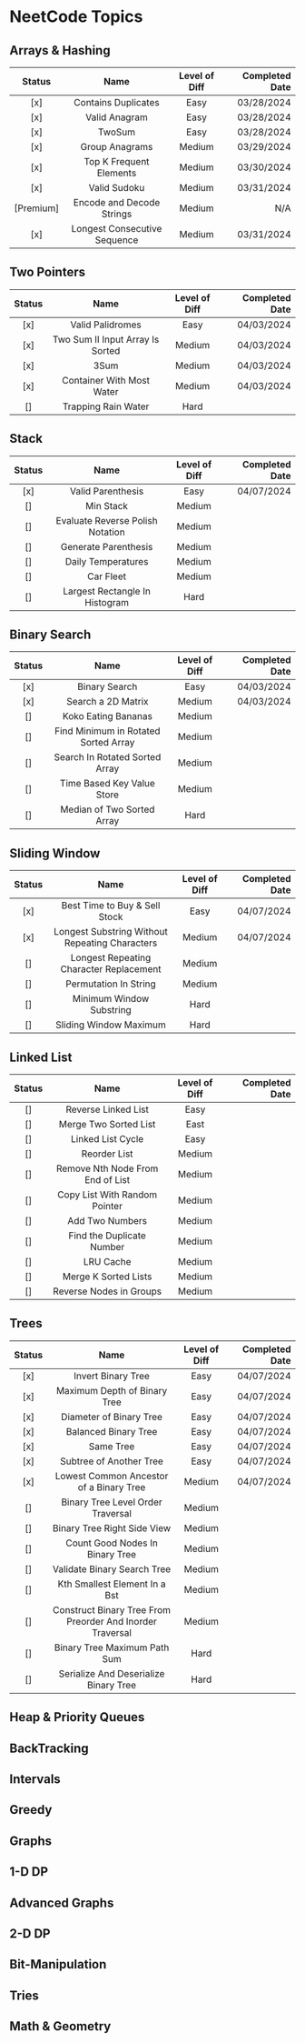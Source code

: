# NeetCode Topics

## Arrays & Hashing 

|  Status   |             Name             | Level of Diff | Completed Date |
| :-------: | :--------------------------: | :-----------: | -------------: |
|    [x]    |     Contains Duplicates      |     Easy      |     03/28/2024 |
|    [x]    |        Valid Anagram         |     Easy      |     03/28/2024 |
|    [x]    |            TwoSum            |     Easy      |     03/28/2024 |
|    [x]    |        Group Anagrams        |    Medium     |     03/29/2024 |
|    [x]    |   Top K Frequent Elements    |    Medium     |     03/30/2024 |
|    [x]    |         Valid Sudoku         |    Medium     |     03/31/2024 |
| [Premium] |  Encode and Decode Strings   |    Medium     |            N/A |
|    [x]    | Longest Consecutive Sequence |    Medium     |     03/31/2024 |



## Two Pointers
| Status |               Name               | Level of Diff | Completed Date |
| :----: | :------------------------------: | :-----------: | -------------: |
|  [x]   |         Valid Palidromes         |     Easy      |     04/03/2024 |
|  [x]   | Two Sum II Input Array Is Sorted |    Medium     |     04/03/2024 |
|  [x]   |               3Sum               |    Medium     |     04/03/2024 |
|  [x]   |    Container With Most Water     |    Medium     |     04/03/2024 |
|   []   |       Trapping Rain Water        |     Hard      |                |

## Stack
| Status |               Name               | Level of Diff | Completed Date |
| :----: | :------------------------------: | :-----------: | -------------: |
|  [x]   |        Valid Parenthesis         |     Easy      |     04/07/2024 |
|   []   |            Min Stack             |    Medium     |                |
|   []   | Evaluate Reverse Polish Notation |    Medium     |                |
|   []   |       Generate Parenthesis       |    Medium     |                |
|   []   |        Daily Temperatures        |    Medium     |                |
|   []   |            Car Fleet             |    Medium     |                |
|   []   |  Largest Rectangle In Histogram  |     Hard      |                |


## Binary Search
| Status |                 Name                 | Level of Diff | Completed Date |
| :----: | :----------------------------------: | :-----------: | -------------: |
|  [x]   |            Binary Search             |     Easy      |     04/03/2024 |
|  [x]   |          Search a 2D Matrix          |    Medium     |     04/03/2024 |
|   []   |         Koko Eating Bananas          |    Medium     |                |
|   []   | Find Minimum in Rotated Sorted Array |    Medium     |                |
|   []   |    Search In Rotated Sorted Array    |    Medium     |                |
|   []   |      Time Based Key Value Store      |    Medium     |                |
|   []   |      Median of Two Sorted Array      |     Hard      |                |


## Sliding Window
| Status |                      Name                      | Level of Diff | Completed Date |
| :----: | :--------------------------------------------: | :-----------: | -------------: |
|  [x]   |         Best Time to Buy & Sell Stock          |     Easy      |     04/07/2024 |
|  [x]   | Longest Substring Without Repeating Characters |    Medium     |     04/07/2024 |
|   []   |    Longest Repeating Character Replacement     |    Medium     |                |
|   []   |             Permutation In String              |    Medium     |                |
|   []   |            Minimum Window Substring            |     Hard      |                |
|   []   |             Sliding Window Maximum             |     Hard      |                |


## Linked List
| Status |               Name               | Level of Diff | Completed Date |
| :----: | :------------------------------: | :-----------: | -------------: |
|   []   |       Reverse Linked List        |     Easy      |                |
|   []   |      Merge Two Sorted List       |     East      |                |
|   []   |        Linked List Cycle         |     Easy      |                |
|   []   |           Reorder List           |    Medium     |                |
|   []   | Remove Nth Node From End of List |    Medium     |                |
|   []   |  Copy List With Random Pointer   |    Medium     |                |
|   []   |         Add Two Numbers          |    Medium     |                |
|   []   |    Find the Duplicate Number     |    Medium     |                |
|   []   |            LRU Cache             |    Medium     |                |
|   []   |       Merge K Sorted Lists       |    Medium     |                |
|   []   |     Reverse Nodes in Groups      |    Medium     |                |

## Trees
| Status |                           Name                            | Level of Diff | Completed Date |
| :----: | :-------------------------------------------------------: | :-----------: | -------------: |
|  [x]   |                    Invert Binary Tree                     |     Easy      |     04/07/2024 |
|  [x]   |               Maximum Depth of Binary Tree                |     Easy      |     04/07/2024 |
|  [x]   |                  Diameter of Binary Tree                  |     Easy      |     04/07/2024 |
|  [x]   |                   Balanced Binary Tree                    |     Easy      |     04/07/2024 |
|  [x]   |                         Same Tree                         |     Easy      |     04/07/2024 |
|  [x]   |                  Subtree of Another Tree                  |     Easy      |     04/07/2024 |
|  [x]   |          Lowest Common Ancestor of a Binary Tree          |    Medium     |     04/07/2024 |
|   []   |             Binary Tree Level Order Traversal             |    Medium     |                |
|   []   |                Binary Tree Right Side View                |    Medium     |                |
|   []   |              Count Good Nodes In Binary Tree              |    Medium     |                |
|   []   |                Validate Binary Search Tree                |    Medium     |                |
|   []   |               Kth Smallest Element In a Bst               |    Medium     |                |
|   []   | Construct Binary Tree From Preorder And Inorder Traversal |    Medium     |                |
|   []   |               Binary Tree Maximum Path Sum                |     Hard      |                |
|   []   |           Serialize And Deserialize Binary Tree           |     Hard      |                |


## Heap & Priority Queues

## BackTracking

## Intervals

## Greedy

## Graphs

## 1-D DP

## Advanced Graphs

## 2-D DP

## Bit-Manipulation

## Tries

## Math & Geometry




